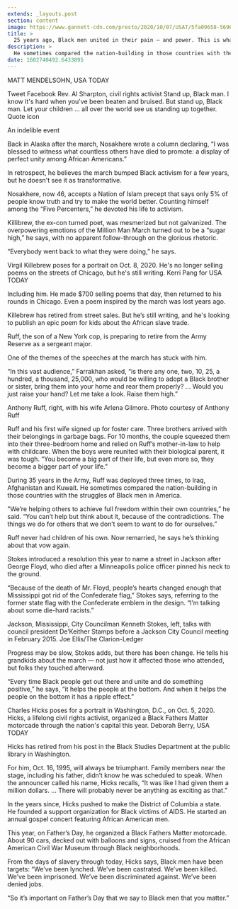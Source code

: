 ```yaml
--- 
extends: _layouts.post 
section: content 
image: https://www.gannett-cdn.com/presto/2020/10/07/USAT/5fa09658-5696-4b0f-9d02-11e6c73862aa-004_MMM_1995_0916_C-9.jpg?crop=1279,720,x0,y89&width=1200 
title: > 
  25 years ago, Black men united in their pain – and power. This is what the Million Man March meant to participants. 
description: > 
  He sometimes compared the nation-building in those countries with the struggles of Black men in America.Hicks, a lifelong civil rights activist, organized a Black Fathers Matter motorcade through the nation's capital this year.This year, on Father’s Day, he organized a Black Fathers Matter motorcade.From the days of slavery through today, Hicks says, Black men have been targets: “We’ve been lynched.“So it’s important on Father’s Day that we say to Black men that you matter.” 
date: 1602740492.6433895 
--- 
```

MATT MENDELSOHN, USA TODAY

Tweet Facebook Rev. Al Sharpton, civil rights activist Stand up, Black man. I know it's hard when you've been beaten and bruised. But stand up, Black man. Let your children ... all over the world see us standing up together. Quote icon

An indelible event

Back in Alaska after the march, Nosakhere wrote a column declaring, “I was blessed to witness what countless others have died to promote: a display of perfect unity among African Americans.”

In retrospect, he believes the march bumped Black activism for a few years, but he doesn't see it as transformative.

Nosakhere, now 46, accepts a Nation of Islam precept that says only 5% of people know truth and try to make the world better. Counting himself among the “Five Percenters,” he devoted his life to activism.

Killibrew, the ex-con turned poet, was mesmerized but not galvanized. The overpowering emotions of the Million Man March turned out to be a “sugar high,” he says, with no apparent follow-through on the glorious rhetoric.

“Everybody went back to what they were doing,” he says.

Virgil Killebrew poses for a portrait on Oct. 8, 2020. He's no longer selling poems on the streets of Chicago, but he's still writing. Kerri Pang for USA TODAY

Including him. He made $700 selling poems that day, then returned to his rounds in Chicago. Even a poem inspired by the march was lost years ago.

Killebrew has retired from street sales. But he’s still writing, and he's looking to publish an epic poem for kids about the African slave trade.

Ruff, the son of a New York cop, is preparing to retire from the Army Reserve as a sergeant major.

One of the themes of the speeches at the march has stuck with him.

“In this vast audience,” Farrakhan asked, “is there any one, two, 10, 25, a hundred, a thousand, 25,000, who would be willing to adopt a Black brother or sister, bring them into your home and rear them properly? … Would you just raise your hand? Let me take a look. Raise them high.”

Anthony Ruff, right, with his wife Arlena Gilmore. Photo courtesy of Anthony Ruff

Ruff and his first wife signed up for foster care. Three brothers arrived with their belongings in garbage bags. For 10 months, the couple squeezed them into their three-bedroom home and relied on Ruff’s mother-in-law to help with childcare. When the boys were reunited with their biological parent, it was tough. “You become a big part of their life, but even more so, they become a bigger part of your life.”

During 35 years in the Army, Ruff was deployed three times, to Iraq, Afghanistan and Kuwait. He sometimes compared the nation-building in those countries with the struggles of Black men in America.

"We’re helping others to achieve full freedom within their own countries,” he said. “You can’t help but think about it, because of the contradictions. The things we do for others that we don’t seem to want to do for ourselves.”

Ruff never had children of his own. Now remarried, he says he’s thinking about that vow again.

Stokes introduced a resolution this year to name a street in Jackson after George Floyd, who died after a Minneapolis police officer pinned his neck to the ground.

“Because of the death of Mr. Floyd, people’s hearts changed enough that Mississippi got rid of the Confederate flag,” Stokes says, referring to the former state flag with the Confederate emblem in the design. “I’m talking about some die-hard racists.”

Jackson, Mississippi, City Councilman Kenneth Stokes, left, talks with council president De’Keither Stamps before a Jackson City Council meeting in February 2015. Joe Ellis/The Clarion-Ledger

Progress may be slow, Stokes adds, but there has been change. He tells his grandkids about the march — not just how it affected those who attended, but folks they touched afterward.

“Every time Black people get out there and unite and do something positive,” he says, “it helps the people at the bottom. And when it helps the people on the bottom it has a ripple effect.”

Charles Hicks poses for a portrait in Washington, D.C., on Oct. 5, 2020. Hicks, a lifelong civil rights activist, organized a Black Fathers Matter motorcade through the nation's capital this year. Deborah Berry, USA TODAY

Hicks has retired from his post in the Black Studies Department at the public library in Washington.

For him, Oct. 16, 1995, will always be triumphant. Family members near the stage, including his father, didn’t know he was scheduled to speak. When the announcer called his name, Hicks recalls, “It was like I had given them a million dollars. … There will probably never be anything as exciting as that.”

In the years since, Hicks pushed to make the District of Columbia a state. He founded a support organization for Black victims of AIDS. He started an annual gospel concert featuring African American men.

This year, on Father’s Day, he organized a Black Fathers Matter motorcade. About 90 cars, decked out with balloons and signs, cruised from the African American Civil War Museum through Black neighborhoods.

From the days of slavery through today, Hicks says, Black men have been targets: “We’ve been lynched. We’ve been castrated. We’ve been killed. We’ve been imprisoned. We’ve been discriminated against. We’ve been denied jobs.

“So it’s important on Father’s Day that we say to Black men that you matter.”